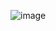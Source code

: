 ![image](https://github.com/koreugene95/DataAnalyst/assets/159468267/e622d5eb-28da-4032-b603-e7eb589527b9)


